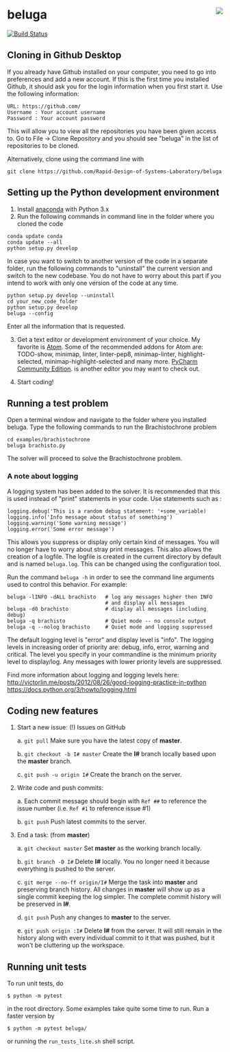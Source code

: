 # beluga <img align="right" src="https://raw.githubusercontent.com/msparapa/beluga/master/rdsl.png">

[![Build Status](https://travis-ci.org/msparapa/beluga.svg?branch=master)](https://travis-ci.org/msparapa/beluga)

## Cloning in Github Desktop

If you already have Github installed on your computer, you need to go into preferences and add a new account. If this is the first time you installed Github, it should ask you for the login information when you first start it. Use the following information:

    URL: https://github.com/
    Username : Your account username
    Password : Your account password

This will allow you to view all the repositories you have been given access to.
Go to File -> Clone Repository and you should see "beluga" in the list of repositories to be cloned.

Alternatively, clone using the command line with

    git clone https://github.com/Rapid-Design-of-Systems-Laboratory/beluga

## Setting up the Python development environment

  1. Install [anaconda](https://www.continuum.io/downloads/ "Download Anaconda") with Python 3.x
  2. Run the following commands in command line in the folder where you cloned the code
  
    conda update conda
    conda update --all
    python setup.py develop

  In case you want to switch to another version of the code in a separate folder, run the following commands to "uninstall" the current version and switch to the new codebase. You do not have to worry about this part if you intend to work with only one version of the code at any time.
  
    python setup.py develop --uninstall
    cd your_new_code_folder
    python setup.py develop
    beluga --config

  Enter all the information that is requested.

  3. Get a text editor or development environment of your choice. My favorite is [Atom](http://atom.io). Some of the recommended addons for Atom are: TODO-show, minimap, linter, linter-pep8, minimap-linter, highlight-selected, minimap-highlight-selected and many more.  [PyCharm Community Edition](https://www.jetbrains.com/pycharm/download/). is another editor you may want to check out.

  4. Start coding!

## Running a test problem

Open a terminal window and navigate to the folder where you installed beluga. Type the following commands to run the Brachistochrone problem

    cd examples/brachistochrone
    beluga brachisto.py

The solver will proceed to solve the Brachistochrone problem.

### A note about logging
A logging system has been added to the solver. It is recommended that this is used instead of "print" statements in your code. Use statements such as :

    logging.debug('This is a random debug statement: '+some_variable)
    logging.info('Info message about status of something')
    logging.warning('Some warning message')
    logging.error('Some error message')

This allows you suppress or display only certain kind of messages. You will no longer have to worry about stray print messages. This also allows the creation of a logfile. The logfile is created in the current directory by default and is named `beluga.log`. This can be changed using the configuration tool.

Run the command `beluga -h` in order to see the command line arguments used to control this behavior. For example:

    beluga -lINFO -dALL brachisto   # log any messages higher then INFO
                                    # and display all messages
    beluga -d0 brachisto            # display all messages (including debug)
    beluga -q brachisto             # Quiet mode -- no console output
    beluga -q --nolog brachisto     # Quiet mode and logging suppressed

The default logging level is "error" and display level is "info". The logging levels in increasing order of priority are: debug, info, error, warning and critical. The level you specify in your commandline is the minimum priority level to display/log. Any messages with lower priority levels are suppressed.



Find more information about logging and logging levels here:
http://victorlin.me/posts/2012/08/26/good-logging-practice-in-python
https://docs.python.org/3/howto/logging.html

## Coding new features

1. Start a new issue: (!) Issues on GitHub

    a. `git pull` Make sure you have the latest copy of **master**.
    
    b. `git checkout -b I# master` Create the **I#** branch locally based upon the **master** branch.
    
    c. `git push -u origin I#` Create the branch on the server.
    
2. Write code and push commits:

    a. Each commit message should begin with `Ref ##` to reference the issue number (i.e. `Ref #1` to reference issue #1)

    b. `git push` Push latest commits to the server.
    
3. End a task: (from **master**)

    a. `git checkout master` Set **master** as the working branch locally.
    
    b. `git branch -D I#` Delete **I#** locally. You no longer need it because everything is pushed to the server.
    
    c. `git merge --no-ff origin/I#` Merge the task into **master** and preserving branch history. All changes in **master** will show up as a single commit keeping the log simpler. The complete commit history will be preserved in **I#**.
    
    d. `git push` Push any changes to **master** to the server.
    
    e. `git push origin :I#` Delete **I#** from the server. It will still remain in the history along with every individual commit to it that was pushed, but it won't be cluttering up the workspace.

## Running unit tests

To run unit tests, do

    $ python -m pytest

in the root directory. Some examples take quite some time to run. Run a faster version by

    $ python -m pytest beluga/

or running the `run_tests_lite.sh` shell script.
